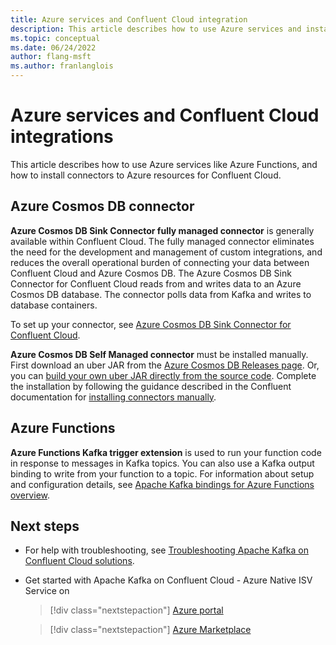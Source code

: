 ```yaml
---
title: Azure services and Confluent Cloud integration
description: This article describes how to use Azure services and install connectors for Confluent Cloud integration.
ms.topic: conceptual
ms.date: 06/24/2022
author: flang-msft
ms.author: franlanglois
---
```


# Azure services and Confluent Cloud integrations

This article describes how to use Azure services like Azure Functions, and how to install connectors to Azure resources for Confluent Cloud.

## Azure Cosmos DB connector

**Azure Cosmos DB Sink Connector fully managed connector** is generally available within Confluent Cloud. The fully managed connector eliminates the need for the development and management of custom integrations, and reduces the overall operational burden of connecting your data between Confluent Cloud and Azure Cosmos DB. The Azure Cosmos DB Sink Connector for Confluent Cloud reads from and writes data to an Azure Cosmos DB database. The connector polls data from Kafka and writes to database containers.

To set up your connector, see [Azure Cosmos DB Sink Connector for Confluent Cloud](https://docs.confluent.io/cloud/current/connectors/cc-azure-cosmos-sink.html).

**Azure Cosmos DB Self Managed connector** must be installed manually. First download an uber JAR from the [Azure Cosmos DB Releases page](https://github.com/microsoft/kafka-connect-cosmosdb/releases). Or, you can [build your own uber JAR directly from the source code](https://github.com/microsoft/kafka-connect-cosmosdb/blob/dev/doc/README_Sink.md#install-sink-connector). Complete the installation by following the guidance described in the Confluent documentation for [installing connectors manually](https://docs.confluent.io/home/connect/install.html#install-connector-manually).

## Azure Functions

**Azure Functions Kafka trigger extension** is used to run your function code in response to messages in Kafka topics. You can also use a Kafka output binding to write from your function to a topic. For information about setup and configuration details, see [Apache Kafka bindings for Azure Functions overview](../../azure-functions/functions-bindings-kafka.md).

## Next steps

- For help with troubleshooting, see [Troubleshooting Apache Kafka on Confluent Cloud solutions](troubleshoot.md).
- Get started with Apache Kafka on Confluent Cloud - Azure Native ISV Service on

    > [!div class="nextstepaction"]
    > [Azure portal](https://portal.azure.com/#view/HubsExtension/BrowseResource/resourceType/Microsoft.Confluent%2Forganizations)

    > [!div class="nextstepaction"]
    > [Azure Marketplace](https://azuremarketplace.microsoft.com/marketplace/apps/confluentinc.confluent-cloud-azure-prod?tab=Overview)
